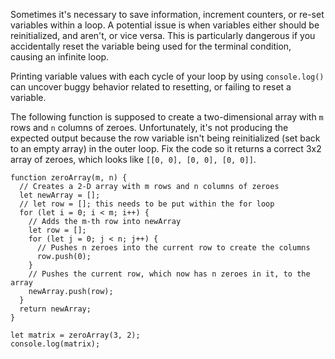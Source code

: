 Sometimes it's necessary to save information, increment counters, or re-set variables within a loop. A potential issue is when
variables either should be reinitialized, and aren't, or vice versa. This is particularly dangerous if you accidentally reset the
variable being used for the terminal condition, causing an infinite loop.

Printing variable values with each cycle of your loop by using `console.log()` can uncover buggy behavior related to resetting, or
failing to reset a variable.

The following function is supposed to create a two-dimensional array with `m` rows and `n` columns of zeroes. Unfortunately, it's not
producing the expected output because the row variable isn't being reinitialized (set back to an empty array) in the outer loop. Fix
the code so it returns a correct 3x2 array of zeroes, which looks like `[[0, 0], [0, 0], [0, 0]]`.

```
function zeroArray(m, n) {
  // Creates a 2-D array with m rows and n columns of zeroes
  let newArray = [];
  // let row = []; this needs to be put within the for loop
  for (let i = 0; i < m; i++) {
    // Adds the m-th row into newArray
    let row = [];
    for (let j = 0; j < n; j++) {
      // Pushes n zeroes into the current row to create the columns
      row.push(0);
    }
    // Pushes the current row, which now has n zeroes in it, to the array
    newArray.push(row);
  }
  return newArray;
}

let matrix = zeroArray(3, 2);
console.log(matrix);
```